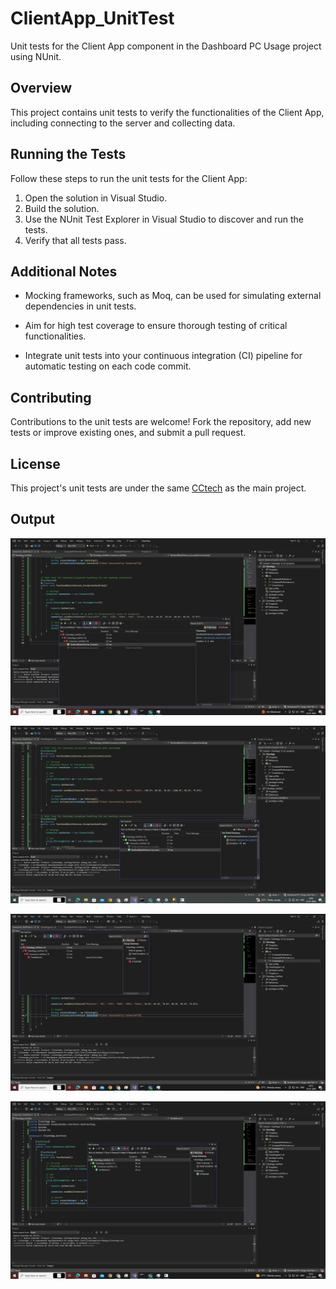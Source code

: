 # ClientApp_UnitTest

Unit tests for the Client App component in the Dashboard PC Usage project using NUnit.

## Overview

This project contains unit tests to verify the functionalities of the Client App, including connecting to the server and collecting data.

## Running the Tests

Follow these steps to run the unit tests for the Client App:

1. Open the solution in Visual Studio.
2. Build the solution.
3. Use the NUnit Test Explorer in Visual Studio to discover and run the tests.
4. Verify that all tests pass.

## Additional Notes

- Mocking frameworks, such as Moq, can be used for simulating external dependencies in unit tests.

- Aim for high test coverage to ensure thorough testing of critical functionalities.

- Integrate unit tests into your continuous integration (CI) pipeline for automatic testing on each code commit.

## Contributing

Contributions to the unit tests are welcome! Fork the repository, add new tests or improve existing ones, and submit a pull request.

## License

This project's unit tests are under the same [CCtech](LICENSE) as the main project.

## Output

![Alt text](ClientNoConn.png)

![Alt text](ClientYesConn.png)

![Alt text](ClientAllFail.png)

![Alt text](ClientAllPass.png)